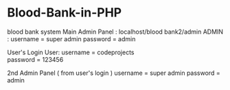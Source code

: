 # Blood-Bank-in-PHP
 blood bank system 
Main Admin Panel : localhost/blood bank2/admin
ADMIN : username = super admin
        password = admin

User's Login
User: username = codeprojects	
      password = 123456

2nd Admin Panel ( from user's login )
username = super admin
password = admin
